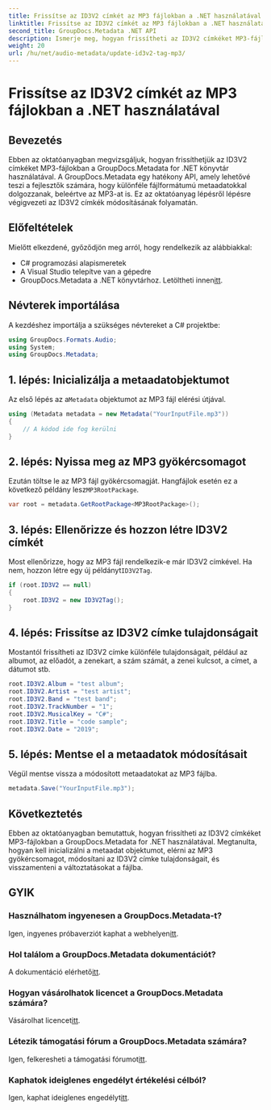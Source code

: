 ```yaml
---
title: Frissítse az ID3V2 címkét az MP3 fájlokban a .NET használatával
linktitle: Frissítse az ID3V2 címkét az MP3 fájlokban a .NET használatával
second_title: GroupDocs.Metadata .NET API
description: Ismerje meg, hogyan frissítheti az ID3V2 címkéket MP3-fájlokban a .NET és GroupDocs.Metadata használatával a hatékony fájlkezelés érdekében.
weight: 20
url: /hu/net/audio-metadata/update-id3v2-tag-mp3/
---
```


# Frissítse az ID3V2 címkét az MP3 fájlokban a .NET használatával

## Bevezetés
Ebben az oktatóanyagban megvizsgáljuk, hogyan frissíthetjük az ID3V2 címkéket MP3-fájlokban a GroupDocs.Metadata for .NET könyvtár használatával. A GroupDocs.Metadata egy hatékony API, amely lehetővé teszi a fejlesztők számára, hogy különféle fájlformátumú metaadatokkal dolgozzanak, beleértve az MP3-at is. Ez az oktatóanyag lépésről lépésre végigvezeti az ID3V2 címkék módosításának folyamatán.
## Előfeltételek
Mielőtt elkezdené, győződjön meg arról, hogy rendelkezik az alábbiakkal:
- C# programozási alapismeretek
- A Visual Studio telepítve van a gépedre
-  GroupDocs.Metadata a .NET könyvtárhoz. Letöltheti innen[itt](https://releases.groupdocs.com/metadata/net/).

## Névterek importálása
A kezdéshez importálja a szükséges névtereket a C# projektbe:
```csharp
using GroupDocs.Formats.Audio;
using System;
using GroupDocs.Metadata;
```
## 1. lépés: Inicializálja a metaadatobjektumot
 Az első lépés az a`Metadata` objektumot az MP3 fájl elérési útjával.
```csharp
using (Metadata metadata = new Metadata("YourInputFile.mp3"))
{
    // A kódod ide fog kerülni
}
```
## 2. lépés: Nyissa meg az MP3 gyökércsomagot
 Ezután töltse le az MP3 fájl gyökércsomagját. Hangfájlok esetén ez a következő példány lesz`MP3RootPackage`.
```csharp
var root = metadata.GetRootPackage<MP3RootPackage>();
```
## 3. lépés: Ellenőrizze és hozzon létre ID3V2 címkét
 Most ellenőrizze, hogy az MP3 fájl rendelkezik-e már ID3V2 címkével. Ha nem, hozzon létre egy új példányt`ID3V2Tag`.
```csharp
if (root.ID3V2 == null)
{
    root.ID3V2 = new ID3V2Tag();
}
```
## 4. lépés: Frissítse az ID3V2 címke tulajdonságait
Mostantól frissítheti az ID3V2 címke különféle tulajdonságait, például az albumot, az előadót, a zenekart, a szám számát, a zenei kulcsot, a címet, a dátumot stb.
```csharp
root.ID3V2.Album = "test album";
root.ID3V2.Artist = "test artist";
root.ID3V2.Band = "test band";
root.ID3V2.TrackNumber = "1";
root.ID3V2.MusicalKey = "C#";
root.ID3V2.Title = "code sample";
root.ID3V2.Date = "2019";
```
## 5. lépés: Mentse el a metaadatok módosításait
Végül mentse vissza a módosított metaadatokat az MP3 fájlba.
```csharp
metadata.Save("YourInputFile.mp3");
```

## Következtetés
Ebben az oktatóanyagban bemutattuk, hogyan frissítheti az ID3V2 címkéket MP3-fájlokban a GroupDocs.Metadata for .NET használatával. Megtanulta, hogyan kell inicializálni a metaadat objektumot, elérni az MP3 gyökércsomagot, módosítani az ID3V2 címke tulajdonságait, és visszamenteni a változtatásokat a fájlba.

## GYIK
### Használhatom ingyenesen a GroupDocs.Metadata-t?
 Igen, ingyenes próbaverziót kaphat a webhelyen[itt](https://releases.groupdocs.com/).
### Hol találom a GroupDocs.Metadata dokumentációt?
 A dokumentáció elérhető[itt](https://tutorials.groupdocs.com/metadata/net/).
### Hogyan vásárolhatok licencet a GroupDocs.Metadata számára?
 Vásárolhat licencet[itt](https://purchase.groupdocs.com/buy).
### Létezik támogatási fórum a GroupDocs.Metadata számára?
 Igen, felkeresheti a támogatási fórumot[itt](https://forum.groupdocs.com/c/metadata/14).
### Kaphatok ideiglenes engedélyt értékelési célból?
 Igen, kaphat ideiglenes engedélyt[itt](https://purchase.groupdocs.com/temporary-license/).